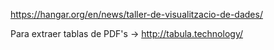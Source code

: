 https://hangar.org/en/news/taller-de-visualitzacio-de-dades/

Para extraer tablas de PDF's -> http://tabula.technology/
